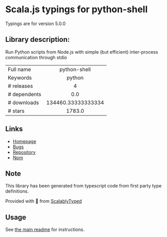 
# Scala.js typings for python-shell

Typings are for version 5.0.0

## Library description:
Run Python scripts from Node.js with simple (but efficient) inter-process communication through stdio

|                    |                 |
| ------------------ | :-------------: |
| Full name          | python-shell |
| Keywords           | python |
| # releases         | 4 |
| # dependents       | 0.0 |
| # downloads        | 134460.33333333334 |
| # stars            | 1783.0 |

## Links
- [Homepage](http://github.com/extrabacon/python-shell)
- [Bugs](http://github.com/extrabacon/python-shell/issues)
- [Repository](https://github.com/extrabacon/python-shell)
- [Npm](https://www.npmjs.com/package/python-shell)
    


## Note
This library has been generated from typescript code from first party type definitions.

Provided with :purple_heart: from [ScalablyTyped](https://github.com/oyvindberg/ScalablyTyped)

## Usage
See [the main readme](../../readme.md) for instructions.


